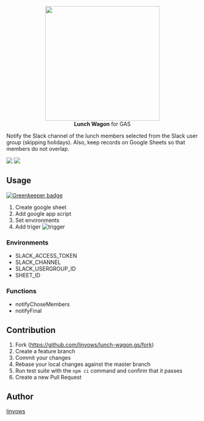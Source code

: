 <p align="center">
<img src="https://raw.githubusercontent.com/linyows/lunch-wagon.gs/master/misc/lunch-wagon.png" width="300"><br>
<strong>Lunch Wagon</strong> for GAS
</p>

Notify the Slack channel of the lunch members selected from the Slack user group (skipping holidays). Also, keep records on Google Sheets so that members do not overlap.

<a href="https://travis-ci.org/linyows/lunch-wagon.gs" title="travis"><img src="https://img.shields.io/travis/linyows/lunch-wagon.gs.svg?style=flat-square"></a>
<a href="https://github.com/linyows/lunch-wagon.gs/blob/master/LICENSE" title="MIT License"><img src="https://img.shields.io/badge/license-MIT-blue.svg?style=flat-square"></a>

Usage
-----

[![Greenkeeper badge](https://badges.greenkeeper.io/linyows/lunch-wagon.gs.svg)](https://greenkeeper.io/)

1. Create google sheet
1. Add google app script
1. Set environments
1. Add triger
   ![trigger](https://raw.githubusercontent.com/linyows/lunch-wagon.gs/master/misc/trigger.png)

### Environments

- SLACK_ACCESS_TOKEN
- SLACK_CHANNEL
- SLACK_USERGROUP_ID
- SHEET_ID

### Functions

- notifyChoseMembers
- notifyFinal

Contribution
------------

1. Fork (https://github.com/linyows/lunch-wagon.gs/fork)
1. Create a feature branch
1. Commit your changes
1. Rebase your local changes against the master branch
1. Run test suite with the `npm ci` command and confirm that it passes
1. Create a new Pull Request

Author
------

[linyows](https://github.com/linyows)
